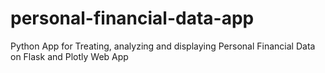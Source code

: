 # personal-financial-data-app
Python App for Treating, analyzing and displaying Personal Financial Data on Flask and Plotly Web App
